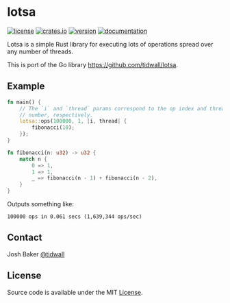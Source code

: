 # lotsa

[![license](https://img.shields.io/crates/l/lotsa.svg)](LICENSE)
[![crates.io](https://img.shields.io/crates/d/lotsa.svg)](https://crates.io/crates/lotsa)
[![version](https://img.shields.io/crates/v/lotsa.svg)](https://crates.io/crates/lotsa/)
[![documentation](https://docs.rs/lotsa/badge.svg)](https://docs.rs/lotsa/)

Lotsa is a simple Rust library for executing lots of operations spread over any number of threads.

This is port of the Go library https://github.com/tidwall/lotsa.

## Example 

```rust
fn main() {
    // The `i` and `thread` params correspond to the op index and thread
    // number, respectively.
    lotsa::ops(100000, 1, |i, thread| {
        fibonacci(10);
    });
}

fn fibonacci(n: u32) -> u32 {
    match n {
        0 => 1,
        1 => 1,
        _ => fibonacci(n - 1) + fibonacci(n - 2),
    }
}
```

Outputs something like:

```
100000 ops in 0.061 secs (1,639,344 ops/sec)
```

## Contact

Josh Baker [@tidwall](http://twitter.com/tidwall)

## License

Source code is available under the MIT [License](/LICENSE).
